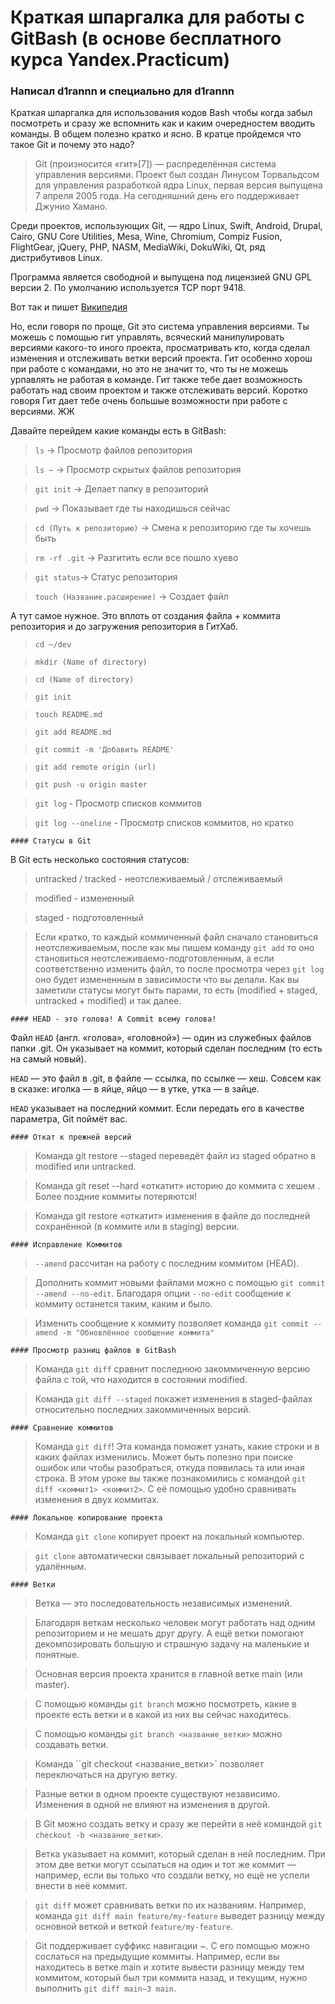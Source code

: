# Краткая шпаргалка для работы с GitBash (в основе бесплатного курса Yandex.Practicum)

### Написал d1rannn и специально для d1rannn 

Краткая шпаргалка для использования кодов Bash чтобы когда забыл посмотреть и сразу же вспомнить как и каким очередностем вводить команды. В общем полезно кратко и ясно. 
В кратце пройдемся что такое Git и почему это надо?

> Git (произносится «гит»[7]) — распределённая система управления версиями. Проект был создан Линусом Торвальдсом для управления разработкой ядра Linux, первая версия выпущена 7 апреля 2005 года. На сегодняшний день его поддерживает Джунио Хамано.

Среди проектов, использующих Git, — ядро Linux, Swift, Android, Drupal, Cairo, GNU Core Utilities, Mesa, Wine, Chromium, Compiz Fusion, FlightGear, jQuery, PHP, NASM, MediaWiki, DokuWiki, Qt, ряд дистрибутивов Linux.

Программа является свободной и выпущена под лицензией GNU GPL версии 2. По умолчанию используется TCP порт 9418.

Вот так и пишет [Википедия](https://ru.wikipedia.org/wiki/Git)

Но, если говоря по проще, Git это система управления версиями. Ты можешь с помощью гит управлять, всяческий манипулировать версиями какого-то иного проекта, просматривать кто, когда сделал изменения и отслеживать ветки версий проекта. Гит особенно хорош при работе с командами, но это не значит то, что ты не можешь урпавлять не работая в команде. Гит также тебе дает возможность работать над своим проектом и также отслеживать версий. Коротко говоря Гит дает тебе очень большые возможности при работе с версиями. ЖЖ

Давайте перейдем какие команды есть в GitBash:

 > `ls` -> Просмотр файлов репозитория

 > `ls ~` -> Просмотр скрытых файлов репозитория

 > `git init` -> Делает папку в репозиторий

 > `pwd` -> Показывает где ты находишься сейчас 

 > `cd (Путь к репозиторию)` -> Смена к репозиторию где ты хочешь быть

 > `rm -rf .git` -> Разгитить если все пошло хуево 

 > `git status`-> Статус репозитория

 > `touch (Название.расширение)` -> Создает файл 

А тут самое нужное. Это вплоть от создания файла + коммита репозитория и до загружения репозитория в ГитХаб.

 > `cd ~/dev`

 > `mkdir (Name of directory)`

 > `cd (Name of directory)`

 > `git init`

 > `touch README.md`

 > `git add README.md`

 > `git commit -m 'Добавить README'`

 > `git add remote origin (url)`

 > `git push -u origin master`

 > `git log` - Просмотр списков коммитов 

 > `git log --oneline` - Просмотр списков коммитов, но кратко 

	#### Статусы в Git

 В Git есть несколько состояния статусов: 

> untracked / tracked - неотслеживаемый / отслеживаемый 

> modified - измененный 

> staged - подготовленный 

> Если кратко, то каждый коммиченный файл сначало становиться неотслеживаемым, после как мы пишем команду `git add` то оно становиться неотслеживаемо-подготовленным, а если соответственно изменить файл, то после просмотра через `git log` оно будет измененным в зависимости что вы делали. 
Как вы заметили статусы могут быть парами, то есть (modified + staged, untracked + modified)  и так далее. 


	#### HEAD - это голова! А Commit всему голова! 

 Файл `HEAD` (англ. «голова», «головной») — один из служебных файлов папки .git. Он указывает на коммит, который сделан последним (то есть на самый новый). 

 `HEAD` — это файл в .git, в файле — ссылка, по ссылке — хеш. Совсем как в сказке: иголка — в яйце, яйцо — в утке, утка — в зайце.
 
 `HEAD` указывает на последний коммит. Если передать его в качестве параметра, Git поймёт вас.

	#### Откат к прежней версий 

 > Команда git restore --staged <file> переведёт файл из staged обратно в modified или untracked.

 > Команда git reset --hard <commit hash> «откатит» историю до коммита с хешем <hash>. Более поздние коммиты потеряются!

 > Команда git restore <file> «откатит» изменения в файле до последней сохранённой (в коммите или в staging) версии.


	#### Исправление Коммитов
 
 > `--amend` рассчитан на работу с последним коммитом (HEAD).

 > Дополнить коммит новыми файлами можно с помощью `git commit --amend --no-edit`. Благодаря опции `--no-edit` сообщение к коммиту останется таким, каким и было.

 > Изменить сообщение к коммиту позволяет команда `git commit --amend -m "Обновлённое сообщение коммита"`


	#### Просмотр разниц файлов в GitBash 

 > Команда `git diff` сравнит последнюю закоммиченную версию файла с той, что находится в состоянии modified.

 > Команда `git diff --staged` покажет изменения в staged-файлах относительно последних закоммиченных версий.


	#### Сравнение коммитов
 
 > Команда `git diff`! Эта команда поможет узнать, какие строки и в каких файлах изменились. Может быть полезно при поиске ошибок или чтобы разобраться, откуда появилась та или иная строка. В этом уроке вы также познакомились с командой `git diff <коммит1> <коммит2>`. С её помощью удобно сравнивать изменения в двух коммитах.

	#### Локальное копирование проекта

 > Команда `git clone` копирует проект на локальный компьютер.

 > `git clone` автоматически связывает локальный репозиторий с удалённым.

	#### Ветки
 
 > Ветка — это последовательность независимых изменений.

 > Благодаря веткам несколько человек могут работать над одним репозиторием и не мешать друг другу. А ещё ветки помогают декомпозировать большую и страшную задачу на маленькие и понятные.

 > Основная версия проекта хранится в главной ветке main (или master).

 > С помощью команды `git branch` можно посмотреть, какие в проекте есть ветки и в какой из них вы сейчас находитесь.

 > С помощью команды `git branch <название_ветки>` можно создавать ветки.

 > Команда ``git checkout <название_ветки>` позволяет переключаться на другую ветку.

 > Разные ветки в одном проекте существуют независимо. Изменения в одной не влияют на изменения в другой.

 > В Git можно создать ветку и сразу же перейти в неё командой `git checkout -b <название_ветки>`.

 > Ветка указывает на коммит, который сделан в ней последним. При этом две ветки могут ссылаться на один и тот же коммит — например, если вы только что создали ветку, но ещё не успели внести в неё коммит.

 > `git diff` может сравнивать ветки по их названиям. Например, команда `git diff main feature/my-feature` выведет разницу между основной веткой и веткой `feature/my-feature`.

 > Git поддерживает суффикс навигации ~. С его помощью можно сослаться на предыдущие коммиты. Например, если вы находитесь в ветке main и хотите вывести разницу между тем коммитом, который был три коммита назад, и текущим, нужно выполнить `git diff main~3 main`.